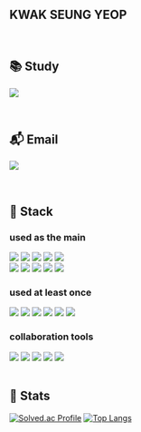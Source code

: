 
## KWAK SEUNG YEOP

<br>

## 📚 Study 
<a href="https://ultra-split-d45.notion.site/6a3e8553a65d44fea53a2869e5485dc2?pvs=4" target="_blank"><img src="https://img.shields.io/badge/Notion-000000?style=flat-square&logo=Notion&logoColor=white"/></a>

<br>

## 📬 Email 
<a href="mailto:kwak991021@gmail.com"><img src="https://img.shields.io/badge/Gmail-EA4335?style=flat-square&logo=Gmail&logoColor=white"/></a>

<br>

## 🔨 Stack
### used as the main
<div>
  <img src="https://img.shields.io/badge/Android Studio-3DDC84?style=flat-square&logo=Android&logoColor=white"/>
  <img src="https://img.shields.io/badge/Java-007396?style=flat-square&logo=OpenJDK&logoColor=white"/>
  <img src="https://img.shields.io/badge/Kotlin-7F52FF?style=flat-square&logo=Kotlin&logoColor=white"/>
  <img src="https://img.shields.io/badge/Flutter-02569B?style=flat-square&logo=Flutter&logoColor=white"/>
  <img src="https://img.shields.io/badge/Dart-0175C2?style=flat-square&logo=Dart&logoColor=white"/>
</div>
<div>
  <img src="https://img.shields.io/badge/HTML-E34F26?style=flat-square&logo=HTML5&logoColor=white"/>
  <img src="https://img.shields.io/badge/CSS-1572B6?style=flat-square&logo=CSS3&logoColor=white"/>
  <img src="https://img.shields.io/badge/JavaScript-FF9900?style=flat-square&logo=JavaScript&logoColor=white"/>
  <img src="https://img.shields.io/badge/TypeScript-3178C6?style=flat-square&logo=TypeScript&logoColor=white"/>
  <img src="https://img.shields.io/badge/React-31A8FF?style=flat-square&logo=React&logoColor=white"/>
</div>


### used at least once
<div>
  <img src="https://img.shields.io/badge/MySQL-4479A1?style=flat-square&logo=MySQL&logoColor=white"/>
  <img src="https://img.shields.io/badge/Linux-FF9900?style=flat-square&logo=Linux&logoColor=white"/>
  <img src="https://img.shields.io/badge/C-0175C2?style=flat-square&logo=C&logoColor=white"/>
  <img src="https://img.shields.io/badge/Python-3776AB?style=flat-square&logo=Python&logoColor=white"/>
   <img src="https://img.shields.io/badge/Amazon S3-569A31?style=flat-square&logo=Amazon S3&logoColor=white"/>
  <img src="https://img.shields.io/badge/Amazon EC2-FF9900?style=flat-square&logo=Amazon EC2&logoColor=white"/>
</div>

### collaboration tools
<div>
  <img src="https://img.shields.io/badge/Git-F05032?style=flat-square&logo=Git&logoColor=white"/>
  <img src="https://img.shields.io/badge/GitHub-181717?style=flat-square&logo=GitHub&logoColor=white"/>
  <img src="https://img.shields.io/badge/Slack-4A154B?style=flat-square&logo=Slack&logoColor=white"/>
  <img src="https://img.shields.io/badge/Notion-000000?style=flat-square&logo=Notion&logoColor=white"/>
  <img src="https://img.shields.io/badge/Figma-F24E1E?style=flat-square&logo=Figma&logoColor=white"/>
</div>

<br>

## 🥔 Stats
[![Solved.ac Profile](http://mazassumnida.wtf/api/v2/generate_badge?boj=yeopseung)](https://solved.ac/yeopseung/)
[![Top Langs](https://github-readme-stats.vercel.app/api/top-langs/?username=yeopseung&layout=compact)](https://github.com/anuraghazra/github-readme-stats)

